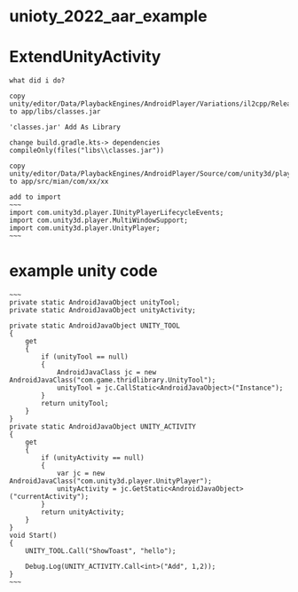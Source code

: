 # unioty_2022_aar_example

# ExtendUnityActivity
    what did i do?

    copy unity/editor/Data/PlaybackEngines/AndroidPlayer/Variations/il2cpp/Release/Classes/classes.jar to app/libs/classes.jar

    'classes.jar' Add As Library

    change build.gradle.kts-> dependencies compileOnly(files("libs\\classes.jar"))

    copy unity/editor/Data/PlaybackEngines/AndroidPlayer/Source/com/unity3d/player to app/src/mian/com/xx/xx 

    add to import
    ~~~
    import com.unity3d.player.IUnityPlayerLifecycleEvents;
    import com.unity3d.player.MultiWindowSupport;
    import com.unity3d.player.UnityPlayer; 
    ~~~


# example unity code
    ~~~
    private static AndroidJavaObject unityTool;
    private static AndroidJavaObject unityActivity;

    private static AndroidJavaObject UNITY_TOOL
    {
        get
        {
            if (unityTool == null)
            {
                AndroidJavaClass jc = new AndroidJavaClass("com.game.thridlibrary.UnityTool");
                unityTool = jc.CallStatic<AndroidJavaObject>("Instance");
            }
            return unityTool;
        }
    }
    private static AndroidJavaObject UNITY_ACTIVITY
    {
        get
        {
            if (unityActivity == null)
            {
                var jc = new AndroidJavaClass("com.unity3d.player.UnityPlayer");
                unityActivity = jc.GetStatic<AndroidJavaObject>("currentActivity");
            }
            return unityActivity;
        }
    }
    void Start()
    {
        UNITY_TOOL.Call("ShowToast", "hello");

        Debug.Log(UNITY_ACTIVITY.Call<int>("Add", 1,2));
    }
    ~~~